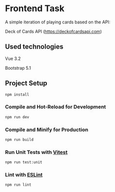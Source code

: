 # Frontend Task

A simple iteration of playing cards based on the API:

Deck of Cards API (https://deckofcardsapi.com)

## Used technologies

Vue 3.2

Bootstrap 5.1

## Project Setup

```sh
npm install
```

### Compile and Hot-Reload for Development

```sh
npm run dev
```

### Compile and Minify for Production

```sh
npm run build
```

### Run Unit Tests with [Vitest](https://vitest.dev/)

```sh
npm run test:unit
```

### Lint with [ESLint](https://eslint.org/)

```sh
npm run lint
```
